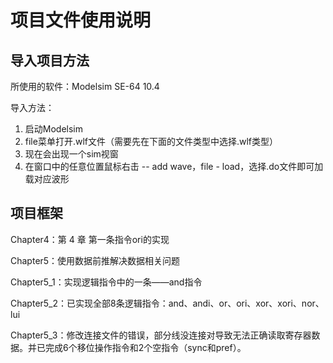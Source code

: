 # 项目文件使用说明

## 导入项目方法

所使用的软件：Modelsim SE-64 10.4

导入方法：

1. 启动Modelsim
2. file菜单打开.wlf文件（需要先在下面的文件类型中选择.wlf类型）
3. 现在会出现一个sim视窗
4. 在窗口中的任意位置鼠标右击 -- add wave，file - load，选择.do文件即可加载对应波形

## 项目框架

Chapter4：第 4 章 第一条指令ori的实现

Chapter5：使用数据前推解决数据相关问题

Chapter5_1：实现逻辑指令中的一条——and指令

Chapter5_2：已实现全部8条逻辑指令：and、andi、or、ori、xor、xori、nor、lui

Chapter5_3：修改连接文件的错误，部分线没连接对导致无法正确读取寄存器数据。并已完成6个移位操作指令和2个空指令（sync和pref）。